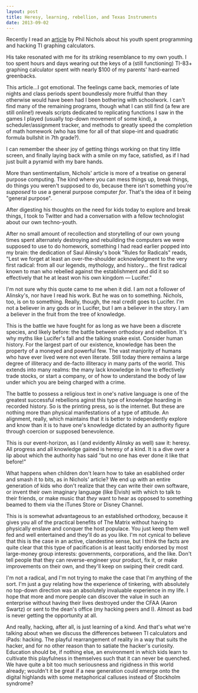 ```yaml
---
layout: post
title: Heresy, learning, rebellion, and Texas Instruments
date: 2013-09-02
---
```


Recently I read an [article](http://www.theatlantic.com/technology/archive/2013/08/go-ahead-mess-with-texas-instruments/278899/) by Phil Nichols about his youth spent programming and hacking TI graphing calculators.

His take resonated with me for its striking resemblance to my own youth. I too spent hours and days wearing out the keys of a (still functioning) TI-83+ graphing calculator spent with nearly $100 of my parents' hard-earned greenbacks.

This article...I got emotional. The feelings came back, memories of late nights and class periods spent boundlessly more fruitful than they otherwise would have been had I been bothering with schoolwork. I can't find many of the remaining programs, though what I can still find (a few are still online!) reveals scripts dedicated to replicating functions I saw in the games I played (usually top-down movement of some kind), a scheduler/assignment tracker, and methods to greatly speed the completion of math homework (who has time for all of that slope-int and quadratic formula bullshit in 7th grade?). 

I can remember the sheer joy of getting things working on that tiny little screen, and finally laying back with a smile on my face, satisfied, as if I had just built a pyramid with my bare hands.

More than sentimentalism, Nichols' article is more of a treatise on general purpose computing. The kind where you can mess things up, break things, do things you weren't supposed to do, because there isn't something you're *supposed* to use a general purpose computer *for*. That's the idea of it being "general purpose".

After digesting his thoughts on the need for kids today to explore and break things, I took to Twitter and had a conversation with a fellow technologist about our own techno-youth. 

After no small amount of recollection and storytelling of our own young times spent alternately destroying and rebuilding the computers we were supposed to use to do homework, something I had read earlier popped into my brain: the dedication of Saul Alinsky's book "Rules for Radicals" reads, "Lest we forget at least an over-the-shoulder acknowledgment to the very first radical: from all our legends, mythology, and history... the first radical known to man who rebelled against the establishment and did it so effectively that he at least won his own kingdom — Lucifer." 

I'm not sure why this quote came to me when it did. I am not a follower of Alinsky's, nor have I read his work. But he was on to something. Nichols, too, is on to something. Really, though, the real credit goes to Lucifer. I'm not a believer in any gods or in Lucifer, but I am a believer in the story. I am a believer in the fruit from the tree of knowledge. 

This is the battle we have fought for as long as we have been a discrete species, and likely before: the battle between orthodoxy and rebellion. It's why myths like Lucifer's fall and the talking snake exist. Consider human history. For the largest part of our existence, knowledge has been the property of a moneyed and powerful few. The vast manjority of humans who have ever lived were not even literate. Still today there remains a large degree of illiteracy and de-facto illiteracy in many parts of the world. This extends into many realms: the many lack knowledge in how to effectively trade stocks, or start a company, or of how to understand the body of law under which you are being charged with a crime.

The battle to possess a religious text in one's native language is one of the greatest successful rebellions aginst this type of knowledge hoarding in recorded history. So is the printing press, so is the internet. But these are nothing more than physical manifestations of a type of attitude. An alignment, really, which maintains that it is better to independently explore and know than it is to have one's knowledge dictated by an authority figure through coercion or supposed benevolence. 

This is our event-horizon, as I (and evidently Alinsky as well) saw it: heresy. All progress and all knowledge gained is heresy of a kind. It is a dive over a lip about which the authority has said "but no one has ever done it like that before!"

What happens when children don't learn how to take an esablished order and smash it to bits, as in Nichols' article? We end up with an entire generation of kids who don't realize that they can write their own software, or invent their own imaginary language (like Elvish) with which to talk to their friends, or make music that *they* want to hear as opposed to something beamed to them via the iTunes Store or Disney Channel. 

This is is somewhat advantageous to an established orthodoxy, because it gives you all of the practical benefits of The Matrix without having to physically enslave and conquer the host populace. You just keep them well fed and well entertained and they'll do as you like. I'm not cynical to believe that this is the case in an active, clandestine sense, but I think the facts are quite clear that this type of pacification is at least tacitly endorsed by most large-money group interests: governments, corporations, and the like. Don't tell people that they can reverse-engineer your product, fix it, or make improvements on their own, and they'll keep on swiping their credit card.  

I'm not a radical, and I'm not trying to make the case that I'm anything of the sort. I'm just a guy relating how the experience of tinkering, with absolutely no top-down direction was an absolutely invaluable experience in my life. I hope that more and more people can discover the value in such an enterprise without having their lives destroyed under the CFAA (Aaron Swartz) or sent to the dean's office (my hacking peers and I). Almost as bad is never getting the opportunity at all.

And really, hacking, after all, is just learning of a kind. And that's what we're talking about when we discuss the differences between TI calculators and iPads: hacking. The playful rearrangement of reality in a way that suits the hacker, and for no other reason than to satiate the hacker's curiosity. Education should be, if nothing else, an environment in which kids learn to cultivate this playfulness in themselves such that it can never be quenched. We have quite a bit too much seriousness and rigidness in this world already; wouldn't it be great if a new generation could emerge onto the digital highlands with some metaphorical calluses instead of Stockholm syndrome? 

